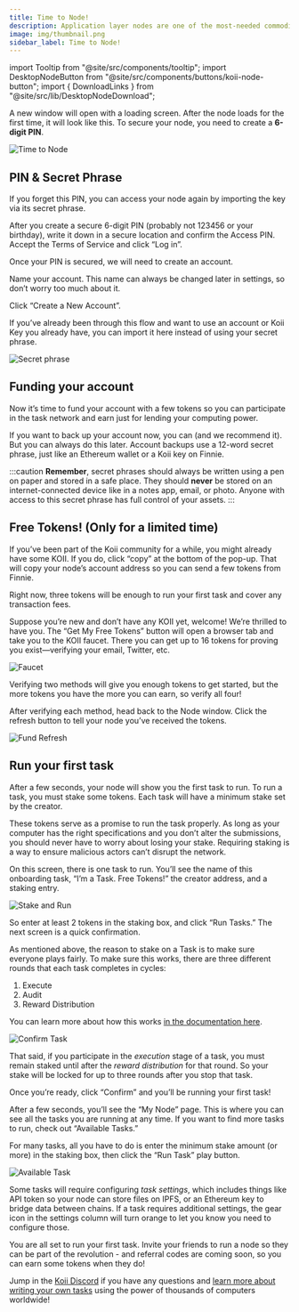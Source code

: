 ```yaml
---
title: Time to Node!
description: Application layer nodes are one of the most-needed commodities in Web3.
image: img/thumbnail.png
sidebar_label: Time to Node!
---
```


import Tooltip from "@site/src/components/tooltip";
import DesktopNodeButton from "@site/src/components/buttons/koii-node-button";
import { DownloadLinks } from "@site/src/lib/DesktopNodeDownload";

A new window will open with a loading screen. After the node loads for the first time, it will look like this. To secure your node, you need to create a **6-digit PIN**.

![Time to Node](/img/run-a-node/task-node/welcome.png)

## PIN & Secret Phrase

If you forget this PIN, you can access your node again by importing the key via its secret phrase.

After you create a secure 6-digit PIN (probably not 123456 or your birthday), write it down in a secure location and confirm the Access PIN. Accept the Terms of Service and click “Log in”.

Once your PIN is secured, we will need to create an account.

Name your account. This name can always be changed later in settings, so don’t worry too much about it.

Click “Create a New Account”.

If you’ve already been through this flow and want to use an account or Koii Key you already have, you can import it here instead of using your secret phrase.

![Secret phrase](/img/run-a-node/task-node/create-new-account.png)

## Funding your account

Now it’s time to fund your account with a few tokens so you can participate in the task network and earn just for lending your computing power.

If you want to back up your account now, you can (and we recommend it). But you can always do this later. Account backups use a 12-word secret phrase, just like an Ethereum wallet or a Koii key on Finnie.

:::caution
**Remember**, secret phrases should always be written using a pen on paper and stored in a safe place. They should **never** be stored on an internet-connected device like in a notes app, email, or photo. Anyone with access to this secret phrase has full control of your assets.
:::

## Free Tokens! (Only for a limited time)

If you’ve been part of the Koii community for a while, you might already have some KOII. If you do, click “copy” at the bottom of the pop-up. That will copy your node’s account address so you can send a few tokens from Finnie.

Right now, three tokens will be enough to run your first task and cover any transaction fees.

Suppose you’re new and don’t have any KOII yet, welcome! We’re thrilled to have you.
The “Get My Free Tokens” button will open a browser tab and take you to the KOII faucet. There you can get up to 16 tokens for proving you exist—verifying your email, Twitter, etc.

![Faucet](/img/run-a-node/task-node/faucet.png)

Verifying two methods will give you enough tokens to get started, but the more tokens you have the more you can earn, so verify all four!

After verifying each method, head back to the Node window. Click the refresh button to tell your node you’ve received the tokens.

![Fund Refresh](/img/run-a-node/task-node/fund-refresh.png)

## Run your first task

After a few seconds, your node will show you the first task to run. To run a task, you must stake some tokens. Each task will have a minimum stake set by the creator.

These tokens serve as a promise to run the task properly. As long as your computer has the right specifications and you don’t alter the submissions, you should never have to worry about losing your stake. Requiring staking is a way to ensure malicious actors can’t disrupt the network.

On this screen, there is one task to run. You’ll see the name of this onboarding task, “I’m a Task. Free Tokens!” the creator address, and a staking entry.

![Stake and Run](/img/run-a-node/task-node/stake-and-run.png)

So enter at least 2 tokens in the staking box, and click “Run Tasks.” The next screen is a quick confirmation.

As mentioned above, the reason to stake on a Task is to make sure everyone plays fairly. To make sure this works, there are three different rounds that each task completes in cycles:

1. Execute
2. Audit
3. Reward Distribution

You can learn more about how this works [in the documentation here](/concepts/gradual-consensus/runtime-flow).

![Confirm Task](/img/run-a-node/task-node/confirm.png)

That said, if you participate in the _execution_ stage of a task, you must remain staked until after the _reward distribution_ for that round. So your stake will be locked for up to three rounds after you stop that task.

Once you’re ready, click “Confirm” and you’ll be running your first task!

After a few seconds, you’ll see the “My Node” page. This is where you can see all the tasks you are running at any time. If you want to find more tasks to run, check out “Available Tasks.”

For many tasks, all you have to do is enter the minimum stake amount (or more) in the staking box, then click the “Run Task” play button.

![Available Task](/img/run-a-node/task-node/available-task.png)

Some tasks will require configuring _task settings_, which includes things like API token so your node can store files on IPFS, or an Ethereum key to bridge data between chains. If a task requires additional settings, the gear icon in the settings column will turn orange to let you know you need to configure those.

You are all set to run your first task. Invite your friends to run a node so they can be part of the revolution - and referral codes are coming soon, so you can earn some tokens when they do!

Jump in the [Koii Discord](https://discord.com/invite/koii-network) if you have any questions and [learn more about writing your own tasks](/concepts/what-are-tasks/what-are-tasks) using the power of thousands of computers worldwide!
